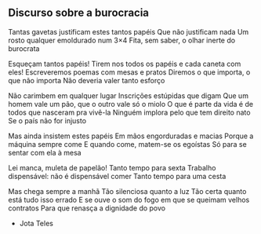## Discurso sobre a burocracia

Tantas gavetas justificam estes tantos papéis
Que não justificam nada
Um rosto qualquer emoldurado num 3×4
Fita, sem saber, o olhar inerte do burocrata

Esqueçam tantos papéis!
Tirem nos todos os papéis e cada caneta com eles!
Escreveremos poemas com mesas e pratos
Diremos o que importa, o que não importa
Não deveria valer tanto esforço

Não carimbem em qualquer lugar
Inscrições estúpidas que digam
Que um homem vale um pão, que o outro vale só o miolo
O que é parte da vida é de todos que nasceram pra vivê-la
Ninguém implora pelo que tem direito nato
Se o país não for injusto

Mas ainda insistem estes papéis
Em mãos engorduradas e macias
Porque a máquina sempre come
E quando come, matem-se os egoístas
Só para se sentar com ela à mesa

Lei manca, muleta de papelão!
Tanto tempo para sexta
Trabalho dispensável: não é dispensável comer
Tanto tempo para uma cesta

Mas chega sempre a manhã
Tão silenciosa quanto a luz
Tão certa quanto está tudo isso errado
E se ouve o som do fogo em que se queimam velhos contratos
Para que renasça a dignidade do povo

- Jota Teles